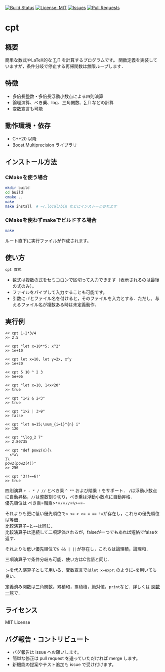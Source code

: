 [![Build Status](https://img.shields.io/github/actions/workflow/status/clever-elsie/cpt/cmake.yml?branch=main)](https://github.com/clever-elsie/cpt/actions)
[![License: MIT](https://img.shields.io/badge/License-MIT-yellow.svg)](LICENSE)
[![Issues](https://img.shields.io/github/issues/clever-elsie/cpt)](https://github.com/clever-elsie/cpt/issues)
[![Pull Requests](https://img.shields.io/github/issues-pr/clever-elsie/cpt)](https://github.com/clever-elsie/cpt/pulls)

# cpt

## 概要
簡単な数式やLaTeX的な $\sum,\prod$ を計算するプログラムです。
関数定義を実装していますが，条件分岐で停止する再帰関数は無限ループします．  

## 特徴
- 多倍長整数・多倍長浮動小数点による四則演算
- 論理演算、べき乗、log、三角関数、$\sum, \prod$ などの計算
- 変数宣言も可能

## 動作環境・依存
- C++20 以降
- Boost.Multiprecision ライブラリ

## インストール方法
### CMakeを使う場合
```sh
mkdir build
cd build
cmake ..
make
make install  # ~/.local/bin などにインストールされます
```

### CMakeを使わずmakeでビルドする場合
```sh
make
```
ルート直下に実行ファイルが作成されます。

## 使い方
```sh
cpt 数式
```
- 数式は複数の式をセミコロンで区切って入力できます（表示されるのは最後の式のみ）。
- ファイルをパイプして入力することも可能です。
- 引数に`-f`とファイル名を付けると，そのファイルを入力とする．ただし，与えるファイル名が複数ある時は未定義動作．

## 実行例

```
<< cpt 1+2*3/4
>> 2.5

<< cpt "let x=10**5; x^2"
>> 1e+10

<< cpt let x=10, let y=2x, x^y
>> 1e+20

<< cpt 5 10 ^ 2 3
>> 5e+06

<< cpt "let x=10, 1<x<20"
>> true

<< cpt "1<2 & 2<3"
>> true

<< cpt "1>2 | 3>9"
>> false

<< cpt "let n=15;\sum_{i=1}^{n} i"
>> 120

<< cpt "\log_2 7"
>> 2.80735

<< cpt "def pow2(x){\
  x*x\
}\
pow2(pow2(4))"
>> 256

<< cpt '3!!==6!'
>> true
```
四則演算 `+ - * / //` とべき乗 `^ **` および階乗 `!` をサポート．
`/`は浮動小数点に自動昇格，`//`は整数割り切り，べき乗は浮動小数点に自動昇格．  
優先順位は べき乗=階乗>`*`=`/`=`//`=`%`>`+`=`-`  

それよりも更に低い優先順位で`< <= > >= = == !=`が存在し，これらの優先順位は等価．  
比較演算子`=`と`==`は同じ．  
比較演算子は連続して二項評価されるが，falseが一つでもあれば短絡でfalseを返す．

それよりも低い優先順位で`& && | ||`が存在し，これらは論理積，論理和．

三項演算子で条件分岐も可能．使い方はC言語と同じ．

`:=`を代入演算子として用いる．変数宣言では`let x=expr;`のように`=`を用いても良い．

定義済み関数は三角関数，累積和，累積積，絶対値，`print`など．詳しくは <a href="./関数仕様.md">関数一覧</a>で．


## ライセンス
MIT License

## バグ報告・コントリビュート
- バグ報告は issue へお願いします。
- 簡単な修正は pull request を送っていただければ merge します。
- 新機能の提案やテスト追加も issue で受け付けます。 